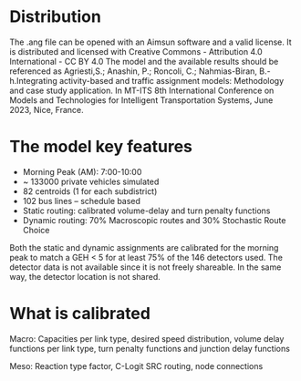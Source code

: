 # Distribution
The .ang file can be opened with an Aimsun software and a valid license. It is distributed and licensed with Creative Commons - Attribution 4.0 International - CC BY 4.0
The model and the available results should be referenced as Agriesti,S.; Anashin, P.; Roncoli, C.; Nahmias-Biran, B.-h.Integrating activity-based and traffic assignment models: Methodology and case study application. In MT-ITS 8th International Conference on Models and Technologies for Intelligent Transportation Systems, June 2023, Nice, France.

# The model key features
- Morning Peak (AM): 7:00-10:00
- ~ 133000 private vehicles simulated
- 82 centroids (1 for each subdistrict)
- 102 bus lines – schedule based
- Static routing: calibrated volume-delay and turn penalty functions
- Dynamic routing: 70% Macroscopic routes and 30% Stochastic Route Choice

Both the static and dynamic assignments are calibrated for the morning peak to match a GEH < 5 for at least 75% of the 146 detectors used.
The detector data is not available since it is not freely shareable. In the same way, the detector location is not shared.

# What is calibrated
Macro: Capacities per link type, desired speed distribution, volume delay functions per link type, turn penalty functions and junction delay functions

Meso: Reaction type factor, C-Logit SRC routing, node connections